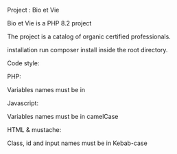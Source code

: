 Project : Bio et Vie

Bio et Vie is a PHP 8.2 project

The project is a catalog of organic certified professionals.

installation run composer install inside the root directory.

Code style:




PHP:

Variables names must be in 

Javascript:

Variables names must be in camelCase

HTML & mustache:

Class, id and input names must be in Kebab-case
